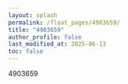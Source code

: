 ```yaml
---
layout: splash
permalink: /float_pages/4903659/
title: "4903659"
author_profile: false
last_modified_at: 2025-06-13
toc: false
---
```

 
4903659
